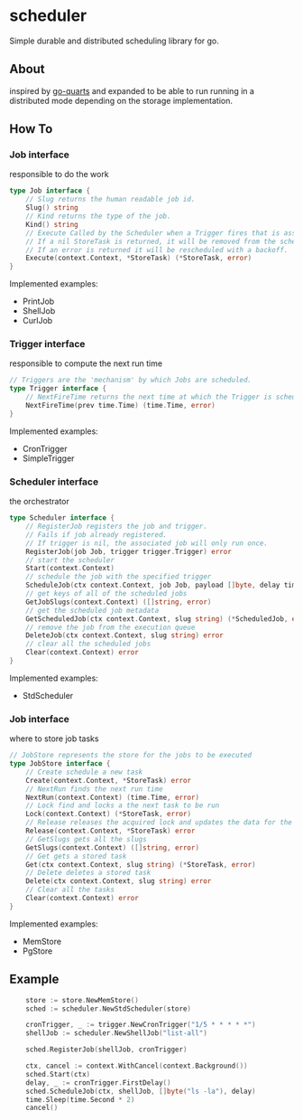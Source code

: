 # scheduler
Simple durable and distributed scheduling library for go.

## About
inspired by [go-quarts](https://github.com/reugn/go-quartz) and expanded to be able to run running in a distributed mode depending on the storage implementation.

## How To

### Job interface

responsible to do the work

```go
type Job interface {
	// Slug returns the human readable job id.
	Slug() string
	// Kind returns the type of the job.
	Kind() string
	// Execute Called by the Scheduler when a Trigger fires that is associated with the Job.
	// If a nil StoreTask is returned, it will be removed from the scheduler.
	// If an error is returned it will be rescheduled with a backoff.
	Execute(context.Context, *StoreTask) (*StoreTask, error)
}
```

Implemented examples:
- PrintJob
- ShellJob
- CurlJob

### Trigger interface

responsible to compute the next run time

```go
// Triggers are the 'mechanism' by which Jobs are scheduled.
type Trigger interface {
	// NextFireTime returns the next time at which the Trigger is scheduled to fire.
	NextFireTime(prev time.Time) (time.Time, error)
}
```

Implemented examples:
- CronTrigger
- SimpleTrigger

### Scheduler interface
the orchestrator

```go
type Scheduler interface {
	// RegisterJob registers the job and trigger.
    // Fails if job already registered.
    // If trigger is nil, the associated job will only run once.
	RegisterJob(job Job, trigger trigger.Trigger) error
	// start the scheduler
	Start(context.Context)
	// schedule the job with the specified trigger
	ScheduleJob(ctx context.Context, job Job, payload []byte, delay time.Duration) error
	// get keys of all of the scheduled jobs
	GetJobSlugs(context.Context) ([]string, error)
	// get the scheduled job metadata
	GetScheduledJob(ctx context.Context, slug string) (*ScheduledJob, error)
	// remove the job from the execution queue
	DeleteJob(ctx context.Context, slug string) error
	// clear all the scheduled jobs
	Clear(context.Context) error
}
```

Implemented examples:
- StdScheduler

### Job interface
where to store job tasks

```go
// JobStore represents the store for the jobs to be executed
type JobStore interface {
	// Create schedule a new task
	Create(context.Context, *StoreTask) error
	// NextRun finds the next run time
	NextRun(context.Context) (time.Time, error)
	// Lock find and locks a the next task to be run
	Lock(context.Context) (*StoreTask, error)
	// Release releases the acquired lock and updates the data for the next run
	Release(context.Context, *StoreTask) error
	// GetSlugs gets all the slugs
	GetSlugs(context.Context) ([]string, error)
	// Get gets a stored task
	Get(ctx context.Context, slug string) (*StoreTask, error)
	// Delete deletes a stored task
	Delete(ctx context.Context, slug string) error
	// Clear all the tasks
	Clear(context.Context) error
}
```

Implemented examples:
- MemStore
- PgStore

## Example

```go
	store := store.NewMemStore()
	sched := scheduler.NewStdScheduler(store)

	cronTrigger, _ := trigger.NewCronTrigger("1/5 * * * * *")
	shellJob := scheduler.NewShellJob("list-all")

	sched.RegisterJob(shellJob, cronTrigger)

	ctx, cancel := context.WithCancel(context.Background())
	sched.Start(ctx)
	delay, _ := cronTrigger.FirstDelay()
	sched.ScheduleJob(ctx, shellJob, []byte("ls -la"), delay)
    time.Sleep(time.Second * 2)
    cancel()
```
